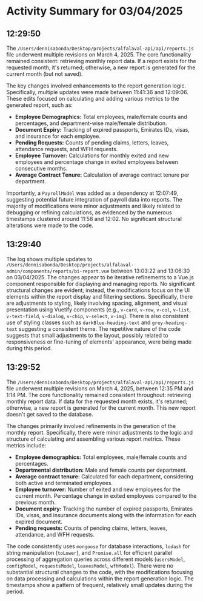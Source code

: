 # Activity Summary for 03/04/2025

## 12:29:50
The `/Users/dennisabonda/Desktop/projects/alfalaval-api/api/reports.js` file underwent multiple revisions on March 4, 2025.  The core functionality remained consistent: retrieving monthly report data.  If a report exists for the requested month, it's returned; otherwise, a new report is generated for the current month (but not saved).

The key changes involved enhancements to the report generation logic.  Specifically,  multiple updates were made between 11:41:36 and 12:09:06. These edits focused on calculating and adding various metrics to the generated report, such as:


* **Employee Demographics:** Total employees, male/female counts and percentages, and department-wise male/female distribution.
* **Document Expiry:** Tracking of expired passports, Emirates IDs, visas, and insurance for each employee.
* **Pending Requests:** Counts of pending claims, letters, leaves, attendance requests, and WFH requests.
* **Employee Turnover:**  Calculations for monthly exited and new employees and percentage change in exited employees between consecutive months.
* **Average Contract Tenure:** Calculation of average contract tenure per department.


Importantly, a `PayrollModel` was added as a dependency at 12:07:49, suggesting potential future integration of payroll data into reports.  The majority of modifications were minor adjustments and likely related to debugging or refining calculations, as evidenced by the numerous timestamps clustered around 11:58 and 12:02.  No significant structural alterations were made to the code.


## 13:29:40
The log shows multiple updates to `/Users/dennisabonda/Desktop/projects/alfalaval-admin/components/reports/bi-report.vue` between 13:03:22 and 13:06:30 on 03/04/2025.  The changes appear to be iterative refinements to a Vue.js component responsible for displaying and managing reports.  No significant structural changes are evident; instead, the modifications focus on the UI elements within the report display and filtering sections.  Specifically, there are adjustments to styling, likely involving spacing, alignment, and visual presentation using Vuetify components (e.g., `v-card`, `v-row`, `v-col`, `v-list`, `v-text-field`, `v-dialog`, `v-chip`, `v-select`, `v-img`).  There is also consistent use of  styling classes such as `darkBlue-heading-text` and `grey-heading-text` suggesting a consistent theme. The repetitive nature of the code suggests that small adjustments to the layout, possibly related to responsiveness or fine-tuning of elements' appearance, were being made during this period.


## 13:29:52
The `/Users/dennisabonda/Desktop/projects/alfalaval-api/api/reports.js` file underwent multiple revisions on March 4, 2025, between 12:35 PM and 1:14 PM.  The core functionality remained consistent throughout: retrieving monthly report data. If data for the requested month exists, it's returned; otherwise, a new report is generated for the current month.  This new report doesn't get saved to the database.

The changes primarily involved refinements in the generation of the monthly report.  Specifically, there were minor adjustments to the logic and structure of calculating and assembling various report metrics.  These metrics include:

* **Employee demographics:** Total employees, male/female counts and percentages.
* **Departmental distribution:** Male and female counts per department.
* **Average contract tenure:** Calculated for each department, considering both active and terminated employees.
* **Employee turnover:** Number of exited and new employees for the current month. Percentage change in exited employees compared to the previous month.
* **Document expiry:** Tracking the number of expired passports, Emirates IDs, visas, and insurance documents along with the information for each expired document.
* **Pending requests:** Counts of pending claims, letters, leaves, attendance, and WFH requests.

The code consistently uses `mongoose` for database interactions, `lodash` for string manipulation (`toLower`), and `Promise.all` for efficient parallel processing of aggregation queries across different models (`usersModel`, `configModel`, `requestsModel`, `leavesModel`, `wfhModel`). There were no substantial structural changes to the code, with the modifications focusing on data processing and calculations within the report generation logic.  The timestamps show a pattern of frequent, relatively small updates during the period.
